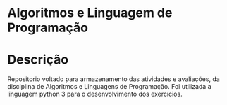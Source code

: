 # Algoritmos e  Linguagem de Programação
# Descrição
Repositorio voltado para armazenamento das atividades e avaliações, da disciplina de Algoritmos e Linguagens de Programação. Foi utilizada a linguagem python 3 para o desenvolvimento dos exercícios.
